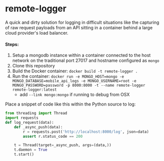 remote-logger
=============
A quick and dirty solution for logging in difficult situations like the capturing of raw request payloads from an API sitting in a container behind a large cloud provider's load balancer.

#### Steps:
1. Setup a mongodb instance within a container connected to the host network on the traditional port 27017 and hostname configured as `mongo`
2. Clone this repository
3. Build the Docker container: `docker build -t remote-logger .`
4. Run the container: `docker run -e MONGO_HOST=mongo -e MONGO_DATABASE=mobile_api_logs -e MONGO_USERNAME=root -e MONGO_PASSWORD=password -p 8000:8000 -t --name remote-logger remote-logger:latest`
    - add `--link mongo:mongo` if running to debug from OSX

Place a snippet of code like this within the Python source to log:
```python
from threading import Thread
import requests
def log_request(data):
    def _async_push(data):
        r = requests.post('http://localhost:8000/log', json=data)
        assert r.status_code == 200

    t = Thread(target=_async_push, args=(data,))
    t.daemon = True
    t.start()
```
